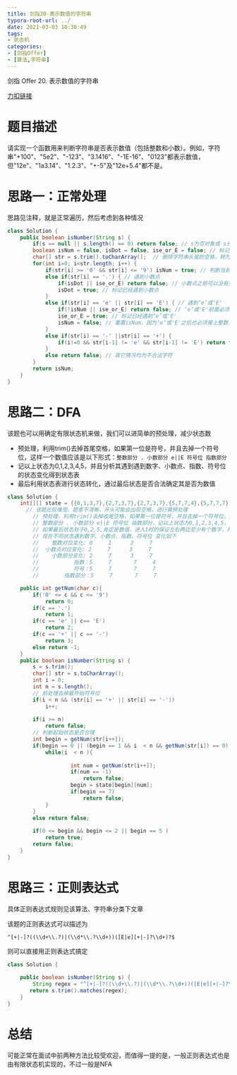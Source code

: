 ```yaml
---
title: 剑指20-表示数值的字符串
typora-root-url: ../
date: 2021-03-03 10:30:49
tags:
- 状态机
categories:
- [剑指Offer]
- [算法,字符串]
---
```


剑指 Offer 20. 表示数值的字符串

[力扣链接](https://leetcode-cn.com/problems/biao-shi-shu-zhi-de-zi-fu-chuan-lcof/)

<!--more-->

# 题目描述

请实现一个函数用来判断字符串是否表示数值（包括整数和小数）。例如，字符串"+100"、"5e2"、"-123"、"3.1416"、"-1E-16"、"0123"都表示数值，但"12e"、"1a3.14"、"1.2.3"、"+-5"及"12e+5.4"都不是。

# 思路一：正常处理

思路见注释，就是正常遍历，然后考虑到各种情况

```java
class Solution {
    public boolean isNumber(String s) {
        if(s == null || s.length() == 0) return false; // s为空对象或 s长度为0(空字符串)时, 不能表示数值
        boolean isNum = false, isDot = false, ise_or_E = false; // 标记是否遇到数位、小数点、‘e’或'E'
        char[] str = s.trim().toCharArray();  // 删除字符串头尾的空格，转为字符数组，方便遍历判断每个字符
        for(int i=0; i<str.length; i++) {
            if(str[i] >= '0' && str[i] <= '9') isNum = true; // 判断当前字符是否为 0~9 的数位
            else if(str[i] == '.') { // 遇到小数点
                if(isDot || ise_or_E) return false; // 小数点之前可以没有整数，但是不能重复出现小数点、或出现‘e’、'E'
                isDot = true; // 标记已经遇到小数点
            }
            else if(str[i] == 'e' || str[i] == 'E') { // 遇到‘e’或'E'
                if(!isNum || ise_or_E) return false; // ‘e’或'E'前面必须有整数，且前面不能重复出现‘e’或'E'
                ise_or_E = true; // 标记已经遇到‘e’或'E'
                isNum = false; // 重置isNum，因为‘e’或'E'之后也必须接上整数，防止出现 123e或者123e+的非法情况
            }
            else if(str[i] == '-' ||str[i] == '+') { 
                if(i!=0 && str[i-1] != 'e' && str[i-1] != 'E') return false; // 正负号只可能出现在第一个位置，或者出现在‘e’或'E'的后面一个位置
            }
            else return false; // 其它情况均为不合法字符
        }
        return isNum;
    }
}
```

# 思路二：DFA

该题也可以用确定有限状态机来做，我们可以进简单的预处理，减少状态数

- 预处理，利用trim()去掉首尾空格，如果第一位是符号，并且去掉一个符号位，这样一个数值应该是以下形式：`整数部分 . 小数部分 e||E 符号位 指数部分`
- 记以上状态为0,1,2,3,4,5，并且分析其遇到遇到数字、小数点、指数、符号位的状态变化得到状态表
- 最后利用状态表进行状态转化，通过最后状态是否合法确定其是否为数值

```java
class Solution {
    int[][] state = {{0,1,3,7},{2,7,3,7},{2,7,3,7},{5,7,7,4},{5,7,7,7},{5,7,7,7}};
      // 该题比较难受、题意不清晰，开头可能会出现空格，进行需预处理
        // 预处理，利用trim()去掉收尾空格，如果第一位是符号，并且去掉一个符号位，这样一个数值应该是以下形式
        // 整数部分 . 小数部分 e||E 符号位 指数部分，记以上状态为0,1,2,3,4,5，并默认处理后字符串初始状态为
        // 如果最后状态处于0,2,5,肯定是数值，进入1时的保证左右两边至少有个数字，并且设置一个异常态记7
        // 现在不同状态遇到数字、小数点、指数、符号位 变化如下
        //    整数对应变化: 0     1      3     7
        //  小数点对应变化: 2     7      3     7
        //    小数部分变化: 2     7      3     7
        //           指数：5     7       7     4
        //           符号：5     7       7     7
        //        指数部分：5     7       7     7

    public int getNum(char c){
        if('0' <= c && c <= '9')
            return 0;
        if(c == '.')
            return 1;
        if(c == 'e' || c== 'E')
            return 2;
        if(c == '+' || c == '-')
            return 3;
        else return -1;
    }
    public boolean isNumber(String s) {
        s = s.trim();
        char[] str = s.toCharArray();
        int i = 0;
        int n = s.length();
        // 前处理去掉最开始符号位
        if(i < n && (str[i] == '+' || str[i] == '-'))
            i++;
    
        if(i >= n)
            return false;
        // 判断起始状态是否合理
        int begin = getNum(str[i++]);
        if(begin == 0 || (begin == 1 && i  < n && getNum(str[i]) == 0) ){
            while(i  < n ){
                
                    int num = getNum(str[i++]);
                    if(num == -1)
                        return false;
                    begin = state[begin][num];
                    if(begin == 7)
                        return false;
            }
        }
        else return false;
            
        if(0 <= begin && begin <= 2 || begin == 5 )
            return true;
        return false;
    }
}
```



# 思路三：正则表达式

具体正则表达式规则见该算法、字符串分类下文章

该题的正则表达式可以描述为

`^[+|-]?((\\d+\\.?)|(\\d*\\.?\\d+))([E|e][+|-]?\\d+)?$`

则可以直接用正则表达式搞定

```java
class Solution {
   
    public boolean isNumber(String s) {
        String regex = "^[+|-]?((\\d+\\.?)|(\\d*\\.?\\d+))([E|e][+|-]?\\d+)?$";
       return s.trim().matches(regex);
    }
}
```

# 总结

可能正常在面试中前两种方法比较受欢迎，而值得一提的是，一般正则表达式也是由有限状态机实现的，不过一般是NFA